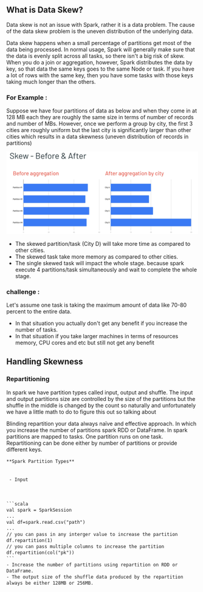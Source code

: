 ## What is Data Skew?
Data skew is not an issue with Spark, rather it is a data problem. The cause of the data skew problem is the uneven distribution of the underlying data.

Data skew happens when a small percentage of partitions get most of the data being processed. In normal usage, Spark will generally make sure that the data is evenly split across all tasks, so there isn't a big risk of skew. When you do a join or aggregation, however, Spark distributes the data by key, so that data the same keys goes to the same Node or task. If you have a lot of rows with the same key, then you have some tasks with those keys taking much longer than the others.

### For Example :
Suppose we have four partitions of data as below and when they come in at 128 MB each they are roughly the same size in terms of number of records and number of MBs. However, once we perform a group by city, the first 3 cities are roughly uniform but the last city is significantly larger than other cities which results in a data skewness (uneven distribution of records in partitions)

![Spark](https://github.com/gurditsingh/blog/blob/gh-pages/_screenshots/spark-data-skew.png?raw=true)

 - The skewed partition/task (City D) will take more time as compared to other cities.
 - The skewed task take more memory as compared to other cities.
 - The single skewed task will impact the whole stage. because spark execute 4 partitions/task simultaneously and wait to complete the whole stage.

### challenge :
Let's assume one task is taking the maximum amount of data like 70-80 percent to the entire data.

 - In that situation you actually don't get any benefit if you increase the number of tasks.
 - In that situation if you take larger machines in terms of resources memory, CPU cores and etc but still not get any benefit

## Handling Skewness

### Repartitioning
In spark we have partition types called input, output and shuffle. The input and output partitions size are controlled by the size of the partitions but the shuffle in the middle is changed by the count so naturally and unfortunately we have a little math to do to figure this out so talking about


Blinding repartition your data always naïve and effective approach. In which you increase the number of partitions spark RDD or DataFrame. In spark partitions are mapped to tasks. One partition runs on one task. Repartitioning can be done either by number of partitions or provide different keys.

	**Spark Partition Types**
	

	 - Input

		 

	```scala
	val spark = SparkSession
	...
	val df=spark.read.csv("path")
	...
	// you can pass in any interger value to increase the partition
	df.repartition(1)
	// you can pass multiple columns to increase the partition
	df.repartition(col("pk"))
	```
	- Increase the number of partitions using repartition on RDD or DataFrame.
	- The output size of the shuffle data produced by the repartition always be either 128MB or 256MB.  
<!--stackedit_data:
eyJoaXN0b3J5IjpbLTIxMzYxODAxODUsNDQ3NTk3MDU2LDk2NT
k3NTcyMywxMzQ5MDMyMjg4LDE5NjcwODkyODksLTUzOTY4MDQx
NCw4Mzk4MzQyOTEsMTgxMDgwMzM1NywxODcxMzU0OTA0LDExMj
k0Mzg3ODUsMTEyOTc5MDgyNiwxNTM4MjMzMzI0LC0yMDcwMjMz
ODY2LDQwMTc5MjkxMSw3MTY1MjAwODgsLTM2NjgwNDUwMywtMT
cwMDQyODMwMSwxNTEyNDg1MzA4LDEyNzY4NTYyNiwtMjAyNzE5
Nzk4NV19
-->